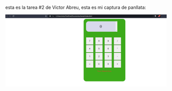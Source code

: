 esta es la tarea #2 de Victor Abreu, esta es mi captura de panllata:

![mi captura de panttala](mitarea.png)
